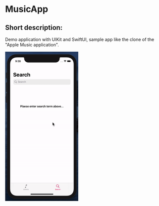 # MusicApp
## Short description:
Demo application with UIKit and SwiftUI, sample app like the clone of the "Apple Music application".

![](demo.gif)
